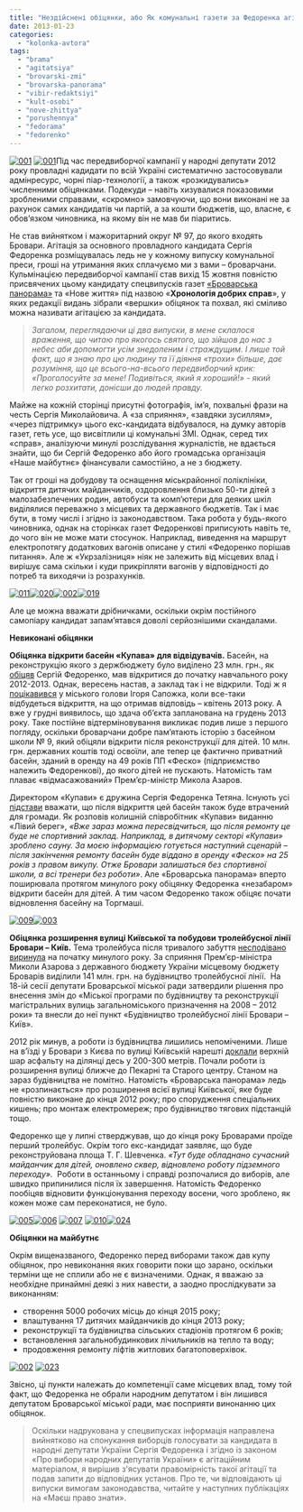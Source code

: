 ```yaml
---
title: "Нездійснені обіцянки, або Як комунальні газети за Федоренка агітували"
date: 2013-01-23
categories: 
  - "kolonka-avtora"
tags: 
  - "brama"
  - "agitatsiya"
  - "brovarski-zmi"
  - "brovarska-panorama"
  - "vibir-redaktsiyi"
  - "kult-osobi"
  - "nove-zhittya"
  - "porushennya"
  - "fedorama"
  - "fedorenko"
---
```


[![001](https://mpz.brovary.org/wp-content/uploads/2013/01/0011.jpg)](https://mpz.brovary.org/wp-content/uploads/2013/01/0011.jpg) [![001](https://mpz.brovary.org/wp-content/uploads/2013/01/0012.jpg)](https://mpz.brovary.org/wp-content/uploads/2013/01/0012.jpg)Під час передвиборчої кампанії у народні депутати 2012 року провладні кадидати по всій Україні систематично застосовували адмінресурс, чорні піар-технології, а також «розкидувались» численними обіцянками. Подекуди – навіть хизувалися показовими зробленими справами, «скромно» замовчуючи, що вони виконані не за рахунок самих кандидатів чи партій, а за кошти бюджетів, що, власне, є обов’язком чиновника, на якому він не мав би піаритись.

Не став вийнятком і мажоритарний округ № 97, до якого входять Бровари. Агітація за основного провладного кандидата Сергія Федоренка розміщувалась ледь не у кожному випуску комунальної преси, гроші на утримання яких сплачуємо ми з вами – броварчани. Кульмінацією передвиборчої кампанії став вихід 15 жовтня повністю присвячених цьому кандидату спецвипусків газет [«Броварська панорама»](https://mpz.brovary.org/24-shpalti-agitpiaru-za-kosht-brovarchan/) та «Нове життя» під назвою «**Хронологія добрих справ**», у яких редакції видань зібрали «вершки» обіцянок та похвал, які сміливо можна називати агітацією за кандидата.

> _Загалом, переглядаючи ці два випуски, в мене склалося враження, що читаю про якогось святого, що зійшов до нас з небес аби допомогти усім знедоленим і страждущим. І лише той факт, що я знаю про цю людину та її діяння «трохи» більше, дає розуміння, що це всього-на-всього передвиборчий крик:  «Проголосуйте за мене! Подивіться, який я хороший!» - який легко розхитати, донісши до людей правду._

Майже на кожній сторінці присутні фотографія, ім’я, похвальні фрази на честь Сергія Миколайовича. А «за сприяння», «завдяки зусиллям», «через підтримку» цього екс-кандидата відбувалося, на думку авторів газет, геть усе, що висвітлили ці комунальні ЗМІ. Однак, серед тих «справ», аналізуючи минулі розслідування журналістів, не вдається знайти, що би Сергій Федоренко або його громадська організація «Наше майбутнє» фінансували самостійно, а не з бюджету.

Так от гроші на добудову та оснащення міськрайонної поліклініки, відкриття дитячих майданчиків, оздоровлення близько 50-ти дітей з малозабезпечених родин, автобуси та комп’ютери для деяких шкіл виділялися переважно з місцевих та державного бюджетів. Так і має бути, в тому числі і згідно із законодавством. Така робота у будь-якого чиновника, однак на сторінках газет Федоренкові приписують навіть те, до чого він не може мати стосунок. Наприклад, виведення на маршрут електропотягу додаткових вагонів описане у стилі «Федоренко порішав питання». Але ж «Укрзалізниця» ніяк не залежить від місцевих влад і вирішує сама скільки і куди прикріпляти вагонів у відповідності до потреб та виходячи із розрахунків.

[![011](https://mpz.brovary.org/wp-content/uploads/2013/01/011.jpg)](https://mpz.brovary.org/wp-content/uploads/2013/01/011.jpg)[![020](https://mpz.brovary.org/wp-content/uploads/2013/01/020.jpg)](https://mpz.brovary.org/wp-content/uploads/2013/01/020.jpg)[![002](https://mpz.brovary.org/wp-content/uploads/2013/01/0021.jpg)](https://mpz.brovary.org/wp-content/uploads/2013/01/0021.jpg)[![019](https://mpz.brovary.org/wp-content/uploads/2013/01/019.jpg)](https://mpz.brovary.org/wp-content/uploads/2013/01/019.jpg)

Але це можна вважати дрібничками, оскільки окрім постійного самопіару кандидат запам’ятався доволі серйознішими скандалами.

**Невиконані обіцянки**

**Обіцянка відкрити басейн «Купава» для відвідувачів.** Басейн, на реконструкцію якого з держбюджету було виділено 23 млн. грн., як [обіцяв](https://mpz.brovary.org/biki-fedorenka-vzhe-za-dobroyu-traditsiyeyu-napali-na-zhurnalistiv/) Сергій Федоренко, мав відкритися до початку навчального року 2012-2013. Однак, вересень настав, а заклад так і не відкрили. Тоді ж я [поцікавився](https://mpz.brovary.org/rekonstruktsiya-baseynu-kupava-zakinchitsya-ne-ranishe-grudnya-2013-roku/) у міського голови Ігоря Сапожка, коли все-таки відбудеться відкриття, на що отримав відповідь – квітень 2013 року. А вже у грудні виявилось, що здача об’єкта запланована на грудень 2013 року. Таке постійне відтерміновування викликає подив лише з першого погляду, оскільки броварчани добре пам’ятають історію з басейном школи № 9, який обіцяли відкрити після реконструкції для дітей. 10 млн. грн. державних коштів тоді освоїли, але тепер це фактично приватний басейн, зданий в оренду на 49 років ПП «Феско» (підприємство належить Федоренкові), до якого дітей не пускають. Натомість там плаває «відмасажований» Прем’єр-міністр Микола Азаров.

Директором «Купави» є дружина Сергія Федоренка Тетяна. Існують усі [підстави](http://lb.ua/news/2011/12/12/127585_imenem_azarova.html) вважати, що після відкриття цей басейн також буде втрачений для громади. Як розповів колишній співробітник «Купави» виданню «Лівий берег», _«Вже зараз можна пересвідчиться, що після ремонту це буде не спортивний заклад. Наприклад, в дитячому секторі «Купави» зроблено сауну. За моєю інформацією готується наступний сценарій – після закінчення ремонту басейн буде віддано в оренду «Феско» на 25 років з правом викупу. Отже Бровари залишаться без спортивної школи, а всі тренери без роботи»_. Але «Броварська панорама» вперто поширювала протягом минулого року обіцянку Федоренка «незабаром» відкрити басейн для дітей. А тим часом Федоренко також обіцяє почати відновлення басейну на Торгмаші.

[![009](https://mpz.brovary.org/wp-content/uploads/2013/01/009.jpg)](https://mpz.brovary.org/wp-content/uploads/2013/01/009.jpg)[![003](https://mpz.brovary.org/wp-content/uploads/2013/01/0031.jpg)](https://mpz.brovary.org/wp-content/uploads/2013/01/0031.jpg)

**Обіцянка розширення вулиці Київської та побудови тролейбусної лінії Бровари – Київ.** Тема тролейбуса після тривалого забуття [несподівано виринула](https://mpz.brovary.org/vibori-chas-zgadati-pro-troleybus/) на початку минулого року. За сприяння Прем’єр-міністра Миколи Азарова з державного бюджету України місцевому бюджету Броварів виділили 141 млн. грн. на будівництво тролейбусної лінії.  На 18-ій сесії депутати Броварської міської ради затвердили рішення про внесення змін до «Міської програми по будівництву та реконструкції магістральних вулиць загальноміського призначення на 2008 – 2012 роки» та внесли до неї пункт «Будівництво тролейбусної лінії Бровари – Київ».

2012 рік минув, а роботи із будівництва лишились непоміченими. Лише на в’їзді у Бровари з Києва по вулиці Київській нарешті [доклали](https://mpz.brovary.org/lyuki-brovariv-chi-bezpechno-hoditi-mistom-ne-divlyachis-pid-nogi/) верхній шар асфальту на ділянці десь у 200-300 метрів. Почали роботи із розширення вулиці ближче до Пекарні та Старого центру. Станом на зараз будівництва не помітно. Натомість «Броварська панорама» ледь не «розпинається» про розширення всієї вулиці Київської, яке буде повністю виконане до кінця 2012 року; про спорудження спеціальних кишень; про монтаж електромереж; про будівництво тягових підстанцій тощо.

Федоренко ще у липні стверджував, що до кінця року Броварами проїде перший тролейбус. Окрім того екс-кандидат заявляє, що буде реконструйована площа Т. Г. Шевченка. _«Тут буде обладнано сучасний майданчик для дітей, оновлено сквер, відновлено роботу підземного переходу»._  Роботи в останньому і справді розпочалися до виборів, але швидко припинилися після їх завершення. Натомість Федоренко пообіцяв відновити функціонування переходу восени, чого зроблено, як кожен може сам переконатися, не було.

[![005](https://mpz.brovary.org/wp-content/uploads/2013/01/005.jpg)](https://mpz.brovary.org/wp-content/uploads/2013/01/005.jpg)[![006](https://mpz.brovary.org/wp-content/uploads/2013/01/006.jpg)](https://mpz.brovary.org/wp-content/uploads/2013/01/006.jpg) [![007](https://mpz.brovary.org/wp-content/uploads/2013/01/007.jpg)](https://mpz.brovary.org/wp-content/uploads/2013/01/007.jpg) [![010](https://mpz.brovary.org/wp-content/uploads/2013/01/010.jpg)](https://mpz.brovary.org/wp-content/uploads/2013/01/010.jpg)[![024](https://mpz.brovary.org/wp-content/uploads/2013/01/024.jpg)](https://mpz.brovary.org/wp-content/uploads/2013/01/024.jpg)

**Обіцянки на майбутнє**

Окрім вищеназваного, Федоренко перед виборами також дав купу обіцянок, про невиконання яких говорити поки що зарано, оскільки терміни ще не сплили або не є визначеними. Однак, я вважаю за необхідне принаймні деякі з них навести, а заодно прослідкувати за виконанням:

- створення 5000 робочих місць до кінця 2015 року;
- влаштування 17 дитячих майданчиків до кінця 2013 року;
- реконструкції та будівництва сільських стадіонів протягом 6 років;
- встановлення загальнобудинкових лічильників на тепло та воду;
- продовження ремонту ліфтів житлових багатоповерхівок.

[![002](https://mpz.brovary.org/wp-content/uploads/2013/01/0022.jpg)](https://mpz.brovary.org/wp-content/uploads/2013/01/0022.jpg) [![023](https://mpz.brovary.org/wp-content/uploads/2013/01/023.jpg)](https://mpz.brovary.org/wp-content/uploads/2013/01/023.jpg)

Звісно, ці пункти належать до компетенції саме місцевих влад, тому той факт, що Федоренка не обрали народним депутатом і він лишився депутатом Броварської міської ради, має посприяти винонанню цих обіцянок.

> Оскільки надрукована у спецвипусках інформація направлена вийнятково на спонукання виборців голосувати за кандидата в народні депутати України Сергія Федоренка і згідно із законом «Про вибори народних депутатів України» є агітаційним матеріалом, я вирішив з'ясувати правомірність такої агітації та подав запити до відповідних установ. Про те, чи відповідають ці випуски вимогам законодавства, читайте у наступних публікаціях на «Маєш право знати».
